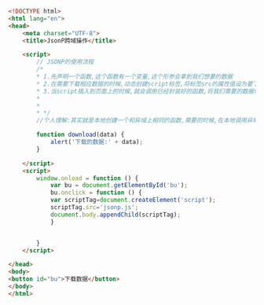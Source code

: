 
<BlogInfo id="210" title="137.JSONP跨域操作" author="白日梦想猿" pv=0 read_times=0 pre_cost_time="0分43秒" category="js学习" tag_list="['js学习']" create_time="2021.01.31 15:14:21" update_time="2021.01.31 15:31:05" />

```html
<!DOCTYPE html>
<html lang="en">
<head>
    <meta charset="UTF-8">
    <title>JsonP跨域操作</title>

    <script>
        // JSONP的使用流程
        /*
        * 1.先声明一个函数,这个函数有一个变量,这个形参会拿到我们想要的数据
        * 2.在需要下载相应数据的时候,动态创建script标签,将标签src的属性值设为要下载的数据的链接
        * 3.当script插入到页面上的时候,就会调用已经封装好的函数,将我们需要的数据传过来
        *
        *
        * */
        //个人理解:其实就是本地创建一个和异域上相同的函数,需要的时候,在本地调用异域上的那个函数即可

        function download(data) {
            alert('下载的数据:' + data);
        }

    </script>
    <script>
        window.onload = function () {
            var bu = document.getElementById('bu');
            bu.onclick = function () {
            var scriptTag=document.createElement('script');
            scriptTag.src='jsonp.js';
            document.body.appendChild(scriptTag);
            }


        }
    </script>

</head>
<body>
<button id="bu">下载数据</button>
</body>
</html>
```
